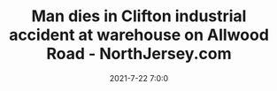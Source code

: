 ---
"title": "Man dies in Clifton industrial accident at warehouse on Allwood Road - NorthJersey.com"
"date": "2021-7-22 7:0:0"
"feed_name": "GOOGLENEWSINDUSTRIAL"
"feed_website": "https://news.google.com/search?q=industrial%2Bincident&hl=en-US&gl=US&ceid=US:en"
"feed_rss": "https://news.google.com/rss/search?q=industrial%2Bincident&hl=en-US&gl=US&ceid=US:en"
"link": "https://www.northjersey.com/story/news/passaic/clifton/2021/07/22/man-killed-clifton-nj-allwood-road-warehouse-industrial-accident/8052932002/"
"file": "_posts/2021-1-1-b66d358fbb920af447d0f94adb4e108288594685.md"
"accident": "1"
"drilling": "1"
---